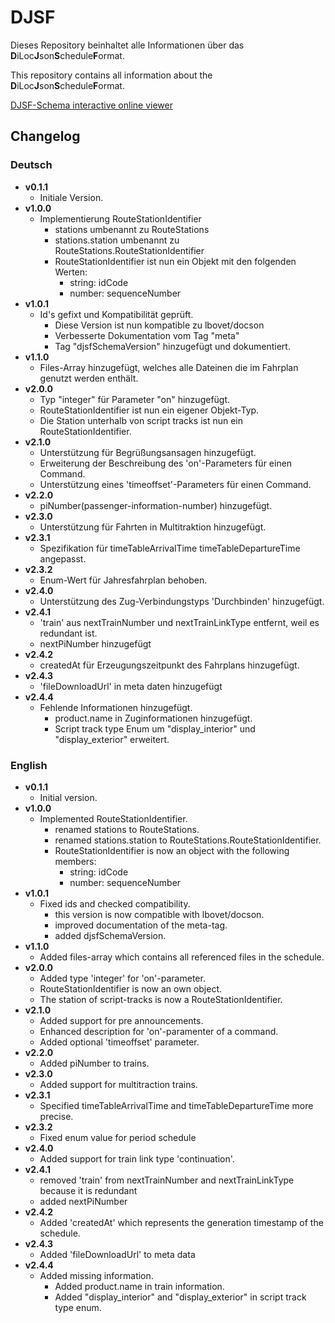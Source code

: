# DJSF 
Dieses Repository beinhaltet alle Informationen über das **D**iLoc**J**son**S**chedule**F**ormat.

This repository contains all information about the **D**iLoc**J**son**S**chedule**F**ormat.

[DJSF-Schema interactive online viewer](https://diloc.de/wp-content/uploads/djsf/#https://raw.githubusercontent.com/CN-Consult/djsf/master/djsf.json)

## Changelog
### Deutsch
- **v0.1.1**
    - Initiale Version.
- **v1.0.0**
    - Implementierung RouteStationIdentifier
        - stations umbenannt zu RouteStations
        - stations.station umbenannt zu RouteStations.RouteStationIdentifier
        - RouteStationIdentifier ist nun ein Objekt mit den folgenden Werten:
            - string: idCode
            - number: sequenceNumber
- **v1.0.1**
    - Id's gefixt und Kompatibilität geprüft. 
      - Diese Version ist nun kompatible zu lbovet/docson
      - Verbesserte Dokumentation vom Tag "meta"
      - Tag "djsfSchemaVersion" hinzugefügt und dokumentiert.
- **v1.1.0**
    - Files-Array hinzugefügt, welches alle Dateinen die im Fahrplan genutzt werden enthält.
- **v2.0.0**
    - Typ "integer" für Parameter "on" hinzugefügt.
    - RouteStationIdentifier ist nun ein eigener Objekt-Typ.
    - Die Station unterhalb von script tracks ist nun ein RouteStationIdentifier.
- **v2.1.0** 
    - Unterstützung für Begrüßungsansagen hinzugefügt.
    - Erweiterung der Beschreibung des 'on'-Parameters für einen Command.
    - Unterstützung eines 'timeoffset'-Parameters für einen Command.
- **v2.2.0** 
    - piNumber(passenger-information-number) hinzugefügt.
- **v2.3.0**
    - Unterstützung für Fahrten in Multitraktion hinzugefügt.
- **v2.3.1** 
    - Spezifikation für timeTableArrivalTime timeTableDepartureTime angepasst. 
- **v2.3.2** 
    - Enum-Wert für Jahresfahrplan behoben. 
- **v2.4.0** 
    - Unterstützung des Zug-Verbindungstyps 'Durchbinden' hinzugefügt.                  
- **v2.4.1** 
    - 'train' aus nextTrainNumber und nextTrainLinkType entfernt, weil es redundant ist.
    - nextPiNumber hinzugefügt  
- **v2.4.2**
    - createdAt für Erzeugungszeitpunkt des Fahrplans hinzugefügt.
- **v2.4.3**
    - 'fileDownloadUrl' in meta daten hinzugefügt
- **v2.4.4**
    - Fehlende Informationen hinzugefügt.
        - product.name in Zuginformationen hinzugefügt.
        - Script track type Enum um "display_interior" und "display_exterior" erweitert.
         
### English
- **v0.1.1**
    - Initial version.
- **v1.0.0**
    - Implemented RouteStationIdentifier.
        - renamed stations to RouteStations.
        - renamed stations.station to RouteStations.RouteStationIdentifier.
        - RouteStationIdentifier is now an object with the following members:
            - string: idCode
            - number: sequenceNumber
- **v1.0.1**
    - Fixed ids and checked compatibility.
        - this version is now compatible with lbovet/docson.
        - improved documentation of the meta-tag.
        - added djsfSchemaVersion.
- **v1.1.0**
    - Added files-array which contains all referenced files in the schedule.
- **v2.0.0**
    - Added type 'integer' for 'on'-parameter.
    - RouteStationIdentifier is now an own object.
    - The station of script-tracks is now a RouteStationIdentifier.
- **v2.1.0** 
    - Added support for pre announcements.
    - Enhanced description for 'on'-paramenter of a command. 
    - Added optional 'timeoffset' parameter. 
- **v2.2.0** 
    - Added piNumber to trains.
- **v2.3.0**
    - Added support for multitraction trains.
- **v2.3.1**  
    - Specified timeTableArrivalTime and timeTableDepartureTime more precise.
- **v2.3.2**  
    - Fixed enum value for period schedule
- **v2.4.0** 
    - Added support for train link type 'continuation'.                 
- **v2.4.1** 
    - removed 'train' from nextTrainNumber and nextTrainLinkType because it is redundant
    - added nextPiNumber 
- **v2.4.2**
    - Added 'createdAt' which represents the generation timestamp of the schedule.
- **v2.4.3**
    - Added 'fileDownloadUrl' to meta data
- **v2.4.4**
    - Added missing information.
        - Added product.name in train information.
        - Added "display_interior" and "display_exterior" in script track type enum.